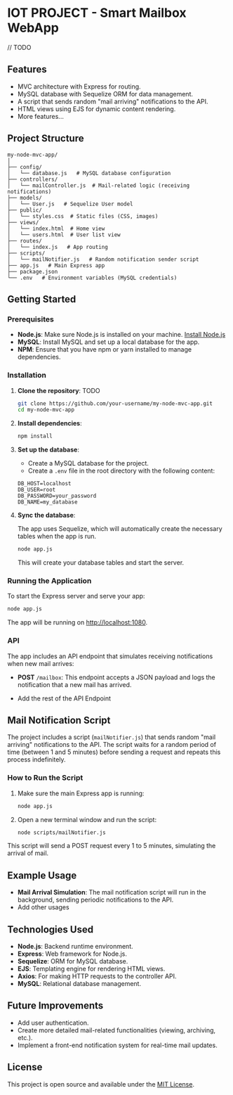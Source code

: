 # IOT PROJECT - Smart Mailbox WebApp

// TODO

## Features

- MVC architecture with Express for routing.
- MySQL database with Sequelize ORM for data management.
- A script that sends random "mail arriving" notifications to the API.
- HTML views using EJS for dynamic content rendering.
- More features...

## Project Structure

```
my-node-mvc-app/
│
├── config/
│   └── database.js   # MySQL database configuration
├── controllers/
│   └── mailController.js  # Mail-related logic (receiving notifications)
├── models/
│   └── User.js   # Sequelize User model
├── public/
│   └── styles.css  # Static files (CSS, images)
├── views/
│   └── index.html  # Home view
│   └── users.html  # User list view
├── routes/
│   └── index.js   # App routing
├── scripts/
│   └── mailNotifier.js   # Random notification sender script
├── app.js   # Main Express app
├── package.json
└── .env   # Environment variables (MySQL credentials)
```

## Getting Started

### Prerequisites

- **Node.js**: Make sure Node.js is installed on your machine. [Install Node.js](https://nodejs.org/)
- **MySQL**: Install MySQL and set up a local database for the app.
- **NPM**: Ensure that you have npm or yarn installed to manage dependencies.

### Installation


1. **Clone the repository**: TODO

   ```bash
   git clone https://github.com/your-username/my-node-mvc-app.git
   cd my-node-mvc-app
   ```

2. **Install dependencies**:

   ```bash
   npm install
   ```

3. **Set up the database**:
   - Create a MySQL database for the project.
   - Create a `.env` file in the root directory with the following content:

   ```
   DB_HOST=localhost
   DB_USER=root
   DB_PASSWORD=your_password
   DB_NAME=my_database
   ```

4. **Sync the database**:

   The app uses Sequelize, which will automatically create the necessary tables when the app is run.

   ```bash
   node app.js
   ```

   This will create your database tables and start the server.

### Running the Application

To start the Express server and serve your app:

```bash
node app.js
```

The app will be running on [http://localhost:1080](http://localhost:1080).

### API

The app includes an API endpoint that simulates receiving notifications when new mail arrives:

- **POST** `/mailbox`: This endpoint accepts a JSON payload and logs the notification that a new mail has arrived.

- Add the rest of the API Endpoint

## Mail Notification Script

The project includes a script (`mailNotifier.js`) that sends random "mail arriving" notifications to the API. The script waits for a random period of time (between 1 and 5 minutes) before sending a request and repeats this process indefinitely.

### How to Run the Script

1. Make sure the main Express app is running:

   ```bash
   node app.js
   ```

2. Open a new terminal window and run the script:

   ```bash
   node scripts/mailNotifier.js
   ```

This script will send a POST request every 1 to 5 minutes, simulating the arrival of mail.

## Example Usage

- **Mail Arrival Simulation**: The mail notification script will run in the background, sending periodic notifications to the API.
- Add other usages

## Technologies Used

- **Node.js**: Backend runtime environment.
- **Express**: Web framework for Node.js.
- **Sequelize**: ORM for MySQL database.
- **EJS**: Templating engine for rendering HTML views.
- **Axios**: For making HTTP requests to the controller API.
- **MySQL**: Relational database management.

## Future Improvements

- Add user authentication.
- Create more detailed mail-related functionalities (viewing, archiving, etc.).
- Implement a front-end notification system for real-time mail updates.

## License

This project is open source and available under the [MIT License](LICENSE).
